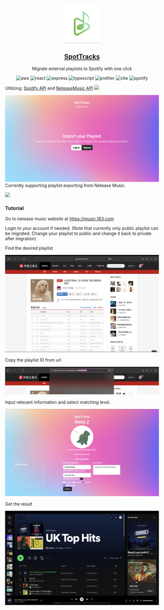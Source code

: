 <p align="center">
  <img src="client/assets/favicon.png" height="128">
  <h2 align="center"><a href="https://spottrack-a13d0.web.app/">SpotTracks</a></h2>
  <p align="center">Migrate external playlists to Spotify with one click<p>
  <p align="center">
    	<img src="https://img.shields.io/badge/Amazon_AWS-FF9900?style=for-the-badge&logo=amazonaws&logoColor=white" alt="aws" />
    	<img src="https://img.shields.io/badge/React-20232A?style=for-the-badge&logo=react&logoColor=61DAFB" alt="react"/>
    	<img src="https://img.shields.io/badge/Express%20js-000000?style=for-the-badge&logo=express&logoColor=white" alt="express" />
        <img src="https://img.shields.io/badge/TypeScript-007ACC?style=for-the-badge&logo=typescript&logoColor=whitee" alt="typescript" />
        <img src="https://img.shields.io/badge/prettier-1A2C34?style=for-the-badge&logo=prettier&logoColor=F7BA3E" alt="prettier" />
    	<img src="https://img.shields.io/badge/Vite-592693?style=for-the-badge&logo=vite&logoColor=FFD62E" alt="vite" />
        <img src="https://img.shields.io/badge/Spotify-1ED760?&style=for-the-badge&logo=spotify&logoColor=white" alt="spotify" />

  </p>
</p>

Utilizing: [Spotify API](https://developer.spotify.com/documentation/web-api/) and [NeteaseMusic API](https://binaryify.github.io/NeteaseCloudMusicApi/#/)
![](https://i.imgur.com/waxVImv.png)

![home](github/home.png)
Currently supporting playlist exporting from Netease Music.

![](https://i.imgur.com/waxVImv.png)

### Tutorial

Go to netease music website at https://music.163.com

Login to your account if needed. (Note that currently only public playlist can be migrated. Change your playlist to public and change it back to private after migration)

Find the desired playlist

![netease](github/netease.png)

Copy the playlist ID from url

![netease-playlist-id](github/netease_id.png)

Input relevant information and select matching level.

![netease_migrate](github/netease_migrate.png)

Get the result

![netease_result](github/netease_result_spotify.png)
